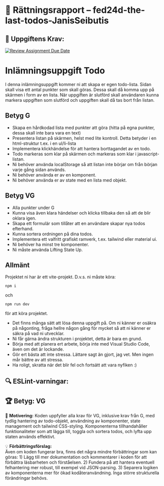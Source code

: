 # 📌 Rättningsrapport – fed24d-the-last-todos-JanisSeibutis

## 🎯 Uppgiftens Krav:
[![Review Assignment Due Date](https://classroom.github.com/assets/deadline-readme-button-22041afd0340ce965d47ae6ef1cefeee28c7c493a6346c4f15d667ab976d596c.svg)](https://classroom.github.com/a/Tfc19Mhg)
# Inlämningsuppgift Todo

I denna inlämningsuppgift kommer ni att skapa er egen todo-lista.
Sidan skall visa ett antal punkter som skall göras. Dessa skall då komma upp på skärmen i form av en lista. När uppgiften är slutförd skall användaren kunna markera uppgiften som slutförd och uppgiften skall då tas bort från listan.

## Betyg G

- Skapa en hårdkodad lista med punkter att göra (hitta på egna punkter, dessa skall inte bara vara en text)
- Presentera listan på skärmen, helst med lite kontroll. Detta betyder i en html-struktur t.ex. i en ul/li-lista
- Implementera klickhändelse för att hantera borttagandet av en todo.
- Todo markeras som klar på skärmen och markeras som klar i javascript-listan.
- Ni behöver använda localStorage så att listan inte börjar om från början varje gång sidan används.
- Ni behöver använda er av en komponent.
- Ni behöver använda er av state med en lista med objekt.

## Betyg VG

- Alla punkter under G
- Kunna visa även klara händelser och klicka tillbaka den så att de blir oklara igen.
- Skapa ett formulär som tillåter att en användare skapar nya todos efterhand.
- Kunna sortera ordningen på dina todos.
- Implementera ett valfritt grafiskt ramverk, t.ex. tailwind eller material ui.
- Ni behöver ha minst tre komponenter.
- Ni måste använda Lifting State Up.

## Allmänt

Projektet ni har är ett vite-projekt. D.v.s. ni måste köra:

```shell
npm i
```

och

```shell
npm run dev 
```

för att köra projektet.

- Det finns många sätt att lösa denna uppgift på. Om ni känner er osäkra på någonting, fråga hellre någon gång för mycket så att ni känner er säkra på vad ni utvecklar.
- Ni får gärna ändra strukturen i projektet, detta är bara en grund.
- Börja med att planera ert arbete, börja inte med Visual Studio Code, även om det är lockande.
- Gör ert bästa att inte stressa. Lättare sagt än gjort, jag vet. Men ingen mår bättre av att stressa.
- Ha roligt, skratta när det blir fel och fortsätt att vara nyfiken :)


## 🔍 ESLint-varningar:


## 🏆 **Betyg: VG**
📌 **Motivering:** Koden uppfyller alla krav för VG, inklusive krav från G, med tydlig hantering av todo-objekt, användning av komponenter, state management och tailwind CSS-styling. Komponenterna tillhandahåller funktionaliteter som att lägga till, toggla och sortera todos, och lyfta upp staten används effektivt.

💡 **Förbättringsförslag:**  
Även om koden fungerar bra, finns det några mindre förbättringar som kan göras: 1) Lägg till mer dokumentation och kommentarer i koden för att förbättra läsbarheten och förståelsen. 2) Fundera på att hantera eventuell felhantering mer robust, till exempel vid JSON-parsing. 3) Separera logiken av komponenterna mer för ökad kodåteranvändning. Inga större strukturella förändringar behövs.